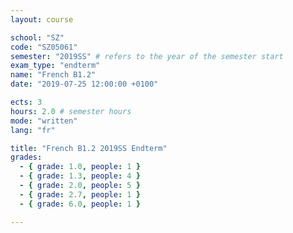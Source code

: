 ```yaml
---
layout: course

school: "SZ"
code: "SZ05061"
semester: "2019SS" # refers to the year of the semester start
exam_type: "endterm"
name: "French B1.2"
date: "2019-07-25 12:00:00 +0100"

ects: 3
hours: 2.0 # semester hours
mode: "written"
lang: "fr"

title: "French B1.2 2019SS Endterm"
grades:
  - { grade: 1.0, people: 1 }
  - { grade: 1.3, people: 4 }
  - { grade: 2.0, people: 5 }
  - { grade: 2.7, people: 1 }
  - { grade: 6.0, people: 1 }

---
```



